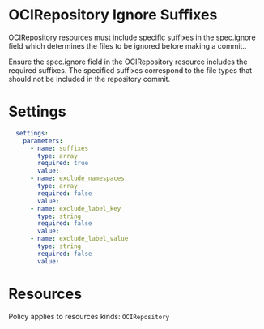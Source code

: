 # OCIRepository Ignore Suffixes

OCIRepository resources must include specific suffixes in the spec.ignore field which determines the files to be ignored before making a commit..

Ensure the spec.ignore field in the OCIRepository resource includes the required suffixes. The specified suffixes correspond to the file types that should not be included in the repository commit.

# Settings
```yaml
  settings:
    parameters:
      - name: suffixes
        type: array
        required: true
        value:
      - name: exclude_namespaces
        type: array
        required: false
        value:
      - name: exclude_label_key
        type: string
        required: false
        value:
      - name: exclude_label_value
        type: string
        required: false
        value:
```

# Resources
Policy applies to resources kinds:
`OCIRepository`
